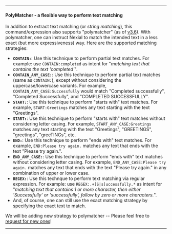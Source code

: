 -----
#### PolyMatcher - a flexible way to perform text matching
In addition to extract text matching (or _string matching_), this command/expression also supports "polymatcher" 
(as of [v3.6](../release/nexial-core-v3.6.changelog)). With polymatcher, one can instruct Nexial to match the 
intended text in a less exact (but more expressiveness) way. Here are the supported matching strategies:

- **`CONTAIN:`**: Use this technique to perform partial text matches. For example: use `CONTAIN:completed` 
  as intent for "_matching text that contains the text 'completed'_".
- **`CONTAIN_ANY_CASE:`**: Use this technique to perform partial text matches (same as `CONTAIN:`), except 
  without considering the uppercase/lowercase variants. For example, `CONTAIN_ANY_CASE:Successfully` would match
  "Completed successfully", "Completed Successfully", and "COMPLETED SUCCESSFULLY".
- **`START:`**: Use this technique to perform "starts with" text matches. For example, `START:Greetings` matches any
  text starting with the text "Greetings".
- **`START:`**: Use this technique to perform "starts with" text matches without considering letter casing. For 
  example, `START_ANY_CASE:Greetings` matches any text starting with the text "Greetings", "GREETINGS", "greetings", 
  "greeTINGs", etc.
- **`END:`**: Use this technique to perform "ends with" text matches. For example, `END:Please try again.` matches any
  text that ends with the text "Please try again.".
- **`END_ANY_CASE:`**: Use this technique to perform "ends with" text matches without considering letter casing. For 
  example, `END_ANY_CASE:Please try again.` matches any text that ends with the text "Please try again." in any 
  combination of upper or lower case.
- **`REGEX:`**: Use this technque to perform text matching via regular expression. For example: use 
  `REGEX:.+[S|s]uccessfully.*` as intent for "_matching text that contains 1 or more character, then either 
  'Successfully' or 'successfully', follow by zero or more characters._".
- And, of course, one can still use the exact matching strategy by specifying the exact text to match.

We will be adding new strategy to polymatcher -- Please feel free to 
<a href="https://github.com/nexiality/nexial-core/issues/new?template=feature_request.md" class="external_link" target="_nexial_link">request for new ones</a>!

-----
